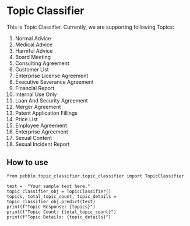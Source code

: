 # Topic Classifier

This is Topic Classifier. 
Currently, we are supporting following Topics:
1. Normal Advice
2. Medical Advice
3. Harmful Advice
4. Board Meeting
5. Consulting Agreement
6. Customer List
7. Enterprise License Agreement
8. Executive Severance Agreement
9. Financial Report
10. Internal Use Only
11. Loan And Security Agreement
12. Merger Agreement
13. Patent Application Fillings
14. Price List
15. Employee Agreement
16. Enterprise Agreement
17. Sexual Content
18. Sexual Incident Report
    
## How to use

```
from pebblo.topic_classifier.topic_classifier import TopicClassifier

text =  "Your sample text here."
topic_classifier_obj = TopicClassifier()
topics, total_topic_count, topic_details = topic_classifier_obj.predict(text)
print(f"Topic Response: {topics}")
print(f"Topic Count: {total_topic_count}")
print(f"Topic Details: {topic_details}")
```
